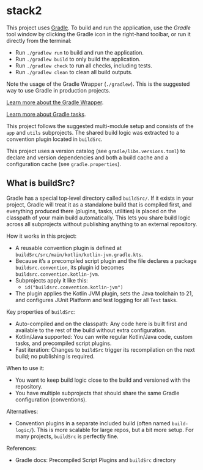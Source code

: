 # stack2

This project uses [Gradle](https://gradle.org/).
To build and run the application, use the *Gradle* tool window by clicking the Gradle icon in the right-hand toolbar,
or run it directly from the terminal:

* Run `./gradlew run` to build and run the application.
* Run `./gradlew build` to only build the application.
* Run `./gradlew check` to run all checks, including tests.
* Run `./gradlew clean` to clean all build outputs.

Note the usage of the Gradle Wrapper (`./gradlew`).
This is the suggested way to use Gradle in production projects.

[Learn more about the Gradle Wrapper](https://docs.gradle.org/current/userguide/gradle_wrapper.html).

[Learn more about Gradle tasks](https://docs.gradle.org/current/userguide/command_line_interface.html#common_tasks).

This project follows the suggested multi-module setup and consists of the `app` and `utils` subprojects.
The shared build logic was extracted to a convention plugin located in `buildSrc`.

This project uses a version catalog (see `gradle/libs.versions.toml`) to declare and version dependencies
and both a build cache and a configuration cache (see `gradle.properties`).

## What is buildSrc?

Gradle has a special top‑level directory called `buildSrc/`. If it exists in your project, Gradle will treat it as a standalone build that is compiled first, and everything produced there (plugins, tasks, utilities) is placed on the classpath of your main build automatically. This lets you share build logic across all subprojects without publishing anything to an external repository.

How it works in this project:
- A reusable convention plugin is defined at `buildSrc/src/main/kotlin/kotlin-jvm.gradle.kts`.
- Because it’s a precompiled script plugin and the file declares a package `buildsrc.convention`, its plugin id becomes `buildsrc.convention.kotlin-jvm`.
- Subprojects apply it like this:
  - `id("buildsrc.convention.kotlin-jvm")`
- The plugin applies the Kotlin JVM plugin, sets the Java toolchain to 21, and configures JUnit Platform and test logging for all `Test` tasks.

Key properties of `buildSrc`:
- Auto-compiled and on the classpath: Any code here is built first and available to the rest of the build without extra configuration.
- Kotlin/Java supported: You can write regular Kotlin/Java code, custom tasks, and precompiled script plugins.
- Fast iteration: Changes to `buildSrc` trigger its recompilation on the next build; no publishing is required.

When to use it:
- You want to keep build logic close to the build and versioned with the repository.
- You have multiple subprojects that should share the same Gradle configuration (conventions).

Alternatives:
- Convention plugins in a separate included build (often named `build-logic/`). This is more scalable for large repos, but a bit more setup. For many projects, `buildSrc` is perfectly fine.

References:
- Gradle docs: Precompiled Script Plugins and `buildSrc` directory
